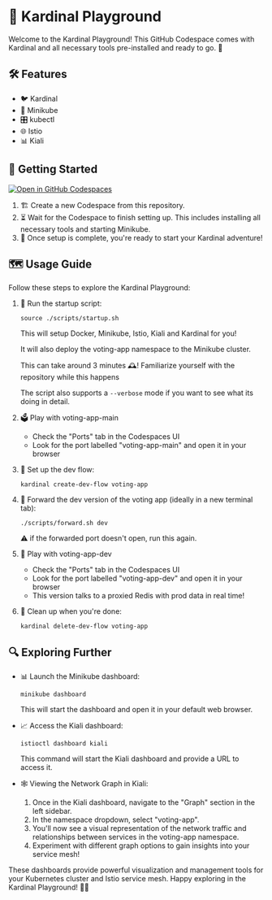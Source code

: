 # 🎡 Kardinal Playground

Welcome to the Kardinal Playground! This GitHub Codespace comes with Kardinal and all necessary tools pre-installed and ready to go. 🚀

## 🛠 Features

- 🐦 Kardinal
- 🚙 Minikube
- 🎛 kubectl
- 🌐 Istio
- 📊 Kiali

## 🚀 Getting Started

[![Open in GitHub Codespaces](https://github.com/codespaces/badge.svg)](https://github.com/codespaces/new?hide_repo_select=true&ref=main&repo=818205437&skip_quickstart=true&machine=standardLinux32gb&devcontainer_path=.devcontainer%2Fdevcontainer.json)

1. 🏗 Create a new Codespace from this repository.
2. ⏳ Wait for the Codespace to finish setting up. This includes installing all necessary tools and starting Minikube.
3. 🎉 Once setup is complete, you're ready to start your Kardinal adventure!

## 🗺 Usage Guide

Follow these steps to explore the Kardinal Playground:

1. 🏁 Run the startup script:
   ```
   source ./scripts/startup.sh
   ```
   This will setup Docker, Minikube, Istio, Kiali and Kardinal for you!

   It will also deploy the voting-app namespace to the Minikube cluster.

   This can take around 3 minutes 🕰️! Familiarize yourself with the repository while this happens

   The script also supports a `--verbose` mode if  you want to see what its doing in detail.

1. 🗳 Play with voting-app-main
   - Check the "Ports" tab in the Codespaces UI
   - Look for the port labelled "voting-app-main" and open it in your browser

1. 🔧 Set up the dev flow:
   ```
   kardinal create-dev-flow voting-app
   ```

1. 🚀 Forward the dev version of the voting app (ideally in a new terminal tab):
   ```
   ./scripts/forward.sh dev
   ```
   ⚠️ if the forwarded port doesn't open, run this again.

1. 🧪 Play with voting-app-dev
   - Check the "Ports" tab in the Codespaces UI
   - Look for the port labelled "voting-app-dev" and open it in your browser
   - This version talks to a proxied Redis with prod data in real time!

1. 🧹 Clean up when you're done:
   ```
   kardinal delete-dev-flow voting-app
   ```

## 🔍 Exploring Further

- 📊 Launch the Minikube dashboard:
  ```
  minikube dashboard
  ```
  This will start the dashboard and open it in your default web browser.

- 📈 Access the Kiali dashboard:
  ```
  istioctl dashboard kiali
  ```
  This command will start the Kiali dashboard and provide a URL to access it.

- 🕸 Viewing the Network Graph in Kiali:
  1. Once in the Kiali dashboard, navigate to the "Graph" section in the left sidebar.
  2. In the namespace dropdown, select "voting-app".
  3. You'll now see a visual representation of the network traffic and relationships between services in the voting-app namespace.
  4. Experiment with different graph options to gain insights into your service mesh!

These dashboards provide powerful visualization and management tools for your Kubernetes cluster and Istio service mesh. Happy exploring in the Kardinal Playground! 🎉🚀